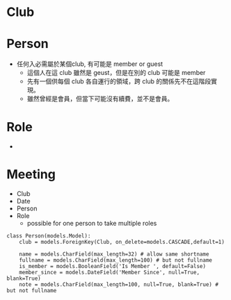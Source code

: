 
# Club


# Person
- 任何入必需屬於某個club, 有可能是 member or guest
  - 這個人在這 club 雖然是 geust，但是在別的 club 可能是 member
  - 先有一個供每個 club 各自運行的領域，跨 club 的關係先不在這階段實現。
  - 雖然曾經是會員，但當下可能沒有續費，並不是會員。

# Role
- 

# Meeting
- Club
- Date
- Person
- Role 
  - possible for one person to take multiple roles




```
class Person(models.Model):
    club = models.ForeignKey(Club, on_delete=models.CASCADE,default=1)
    
    name = models.CharField(max_length=32) # allow same shortname
    fullname = models.CharField(max_length=100) # but not fullname
    is_member = models.BooleanField('Is Member ', default=False)
    member_since = models.DateField('Member Since', null=True, blank=True)
    note = models.CharField(max_length=100, null=True, blank=True) # but not fullname
```   

